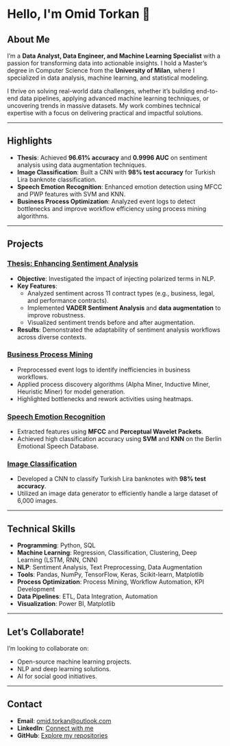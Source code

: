 # **Hello, I'm Omid Torkan 👋**

## **About Me**
I’m a **Data Analyst, Data Engineer, and Machine Learning Specialist** with a passion for transforming data into actionable insights. I hold a Master’s degree in Computer Science from the **University of Milan**, where I specialized in data analysis, machine learning, and statistical modeling.

I thrive on solving real-world data challenges, whether it’s building end-to-end data pipelines, applying advanced machine learning techniques, or uncovering trends in massive datasets. My work combines technical expertise with a focus on delivering practical and impactful solutions.

---

## **Highlights**
- **Thesis**: Achieved **96.61% accuracy** and **0.9996 AUC** on sentiment analysis using data augmentation techniques.
- **Image Classification**: Built a CNN with **98% test accuracy** for Turkish Lira banknote classification.
- **Speech Emotion Recognition**: Enhanced emotion detection using MFCC and PWP features with SVM and KNN.
- **Business Process Optimization**: Analyzed event logs to detect bottlenecks and improve workflow efficiency using process mining algorithms.

---

## **Projects**
### [Thesis: Enhancing Sentiment Analysis](https://github.com/OmidTorkan-msc/Thesis-Project)
- **Objective**: Investigated the impact of injecting polarized terms in NLP.
- **Key Features**:
  - Analyzed sentiment across 11 contract types (e.g., business, legal, and performance contracts).
  - Implemented **VADER Sentiment Analysis** and **data augmentation** to improve robustness.
  - Visualized sentiment trends before and after augmentation.
- **Results**: Demonstrated the adaptability of sentiment analysis workflows across diverse contexts.

### [Business Process Mining](https://github.com/OmidTorkan-msc/BIS-Project)
- Preprocessed event logs to identify inefficiencies in business workflows.
- Applied process discovery algorithms (Alpha Miner, Inductive Miner, Heuristic Miner) for model generation.
- Highlighted bottlenecks and rework activities using heatmaps.

### [Speech Emotion Recognition](https://github.com/OmidTorkan-msc/Audio-Pattern-Recognition.git)
- Extracted features using **MFCC** and **Perceptual Wavelet Packets**.
- Achieved high classification accuracy using **SVM** and **KNN** on the Berlin Emotional Speech Database.

### [Image Classification](https://github.com/OmidTorkan-msc/Algorithm-For-Massive-Dataset)
- Developed a CNN to classify Turkish Lira banknotes with **98% test accuracy**.
- Utilized an image data generator to efficiently handle a large dataset of 6,000 images.



---

## **Technical Skills**
- **Programming**: Python, SQL  
- **Machine Learning**: Regression, Classification, Clustering, Deep Learning (LSTM, RNN, CNN)  
- **NLP**: Sentiment Analysis, Text Preprocessing, Data Augmentation  
- **Tools**: Pandas, NumPy, TensorFlow, Keras, Scikit-learn, Matplotlib  
- **Process Optimization**: Process Mining, Workflow Automation, KPI Development  
- **Data Pipelines**: ETL, Data Integration, Automation  
- **Visualization**: Power BI, Matplotlib  

---

## **Let’s Collaborate!**
I’m looking to collaborate on:
- Open-source machine learning projects.
- NLP and deep learning solutions.
- AI for social good initiatives.

---

## **Contact**
- **Email**: [omid.torkan@outlook.com](mailto:omid.torkan@outlook.com)
- **LinkedIn**: [Connect with me](https://www.linkedin.com/in/omid-torkan-2b30b01b4)
- **GitHub**: [Explore my repositories](https://github.com/OmidTorkan-msc)
